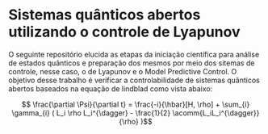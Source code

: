 # Sistemas quânticos abertos utilizando o controle de Lyapunov

O seguinte repositório elucida as etapas da iniciação científica para análise de estados quânticos e preparação dos mesmos por meio dos sitemas de controle, nesse caso, o de Lyapunov e o Model Predictive Control. O objetivo desse trabalho é verificar a controlabilidade de sistemas quãnticos abertos baseados na equação de lindblad como vista abaixo:

$$ \frac{\partial \Psi}{\partial t} = \frac{-i}{\hbar}[H, \rho] + \sum_{i} \gamma_{i} ( L_i \rho L_i^{\dagger} - \frac{1}{2} \acomm{L_iL_i^{\dagger}}{\rho} )$$
